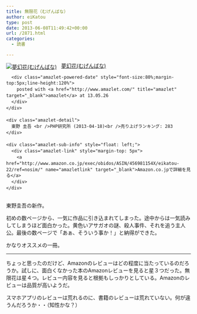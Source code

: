 ```yaml
---
title: 無限花（むげんばな）
author: eiKatou
type: post
date: 2013-06-08T11:49:42+00:00
url: /2871.html
categories:
  - 読書

---
```

<div class="amazlet-box" style="margin-bottom:0px;">
  <div class="amazlet-image" style="float:left;margin:0px 12px 1px 0px;">
    <a href="http://www.amazon.co.jp/exec/obidos/ASIN/456981154X/eikatou-22/ref=nosim/" name="amazletlink" target="_blank"><img src="http://ecx.images-amazon.com/images/I/51vqSdyW3oL._SL160_.jpg" alt="夢幻花(むげんばな)" style="border: none;" /></a>
  </div>
  
  <div class="amazlet-info" style="line-height:120%; margin-bottom: 10px">
    <div class="amazlet-name" style="margin-bottom:10px;line-height:120%">
      <a href="http://www.amazon.co.jp/exec/obidos/ASIN/456981154X/eikatou-22/ref=nosim/" name="amazletlink" target="_blank">夢幻花(むげんばな)</a></p> 
      
      <div class="amazlet-powered-date" style="font-size:80%;margin-top:5px;line-height:120%">
        posted with <a href="http://www.amazlet.com/" title="amazlet" target="_blank">amazlet</a> at 13.05.26
      </div>
    </div>
    
    <div class="amazlet-detail">
      東野 圭吾 <br />PHP研究所 (2013-04-18)<br />売り上げランキング: 283
    </div>
    
    <div class="amazlet-sub-info" style="float: left;">
      <div class="amazlet-link" style="margin-top: 5px">
        <a href="http://www.amazon.co.jp/exec/obidos/ASIN/456981154X/eikatou-22/ref=nosim/" name="amazletlink" target="_blank">Amazon.co.jpで詳細を見る</a>
      </div>
    </div>
  </div>
  
  <div class="amazlet-footer" style="clear: left">
  </div>
</div>

東野圭吾の新作。

初めの数ページから、一気に作品に引き込まれてしまった。途中からは一気読みしてしまうほど面白かった。黄色いアサガオの謎、殺人事件、それを追う主人公。最後の数ページで「あぁ、そういう事か！」と納得ができた。

かなりオススメの一冊。

* * *

ちょっと思ったのだけど、Amazonのレビューはどの程度に当たっているのだろうか。試しに、面白くなかった本のAmazonレビューを見ると星３つだった。無限花は星４つ。レビュー内容を見ると根拠もしっかりとしている。Amazonのレビューは品質が高いようだ。

スマホアプリのレビューは荒れるのに、書籍のレビューは荒れていない。何が違うんだろうか・・（知性かな？）
